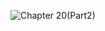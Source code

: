 ![Chapter 20(Part2)](https://github.com/mrgsdev/AppCoda/assets/157994617/8c812f6e-2d5a-4e94-8b26-387e5d3b4205)
 
